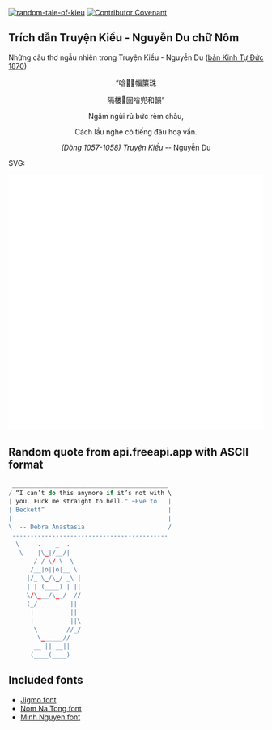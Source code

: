 [![random-tale-of-kieu](https://github.com/huuquyet/random-tale-of-kieu/actions/workflows/random-tale-of-kieu.yml/badge.svg)](https://github.com/huuquyet/random-tale-of-kieu/actions/workflows/random-tale-of-kieu.yml)
[![Contributor Covenant](https://img.shields.io/badge/Contributor%20Covenant-2.1-4baaaa.svg)](.github/CODE_OF_CONDUCT.md "Contributor Covenant 2.1")

## Trích dẫn Truyện Kiều - Nguyễn Du chữ Nôm

Những câu thơ ngẫu nhiên trong Truyện Kiều - Nguyễn Du ([bản Kinh Tự Đức 1870](https://vi.wikisource.org/wiki/Truy%E1%BB%87n_Ki%E1%BB%81u_(b%E1%BA%A3n_Kinh_T%E1%BB%B1_%C4%90%E1%BB%A9c_1870)))

<div align="center">
<!-- START_KIEU -->
      <p class="nom">“唅𠿯𢷀幅簾珠</p>
      <p class="nom">隔楼𦖑固㗂兜和韻”</p>
      <p class="quocngu">Ngậm ngùi rủ bức rèm châu,</p>
      <p class="quocngu">Cách lầu nghe có tiếng đâu hoạ vần.</p>
      <p class="author"><i>(Dòng 1057-1058) Truyện Kiều</i> -- Nguyễn Du</p>
<!-- END_KIEU -->
</div>

SVG:

<div align="center">
  <img src="./assets/random-kieu.svg" alt="The Tale of Kieu - Nguyen Du">
</div>

## Random quote from api.freeapi.app with ASCII format

<!-- START_QUOTE -->
```rust
 ___________________________________________
/ “I can’t do this anymore if it’s not with \
| you. Fuck me straight to hell." ~Eve to   |
| Beckett”                                  |
|                                           |
\  -- Debra Anastasia                       /
 -------------------------------------------
  \     .    _  .    
   \    |\_|/__/|    
       / / \/ \  \  
      /__|o||o|__ \ 
     |/_ \_/\_/ _\ |  
     | | (____) | ||  
     \/\___/\__/  // 
     (_/         ||
      |          ||
      |          ||\   
       \        //_/  
        \______//
       __ || __||
      (____(____)
```
<!-- END_QUOTE -->

## Included fonts

- [Jigmo font](https://github.com/kamichikoichi/jigmo)
- [Nom Na Tong font](https://github.com/nomfoundation/font)
- [Minh Nguyen font](https://github.com/TKYKmori/Minh-Nguyen)
